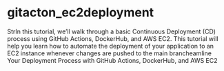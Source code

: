 # gitacton_ec2deployment
StrIn this tutorial, we’ll walk through a basic Continuous Deployment (CD) process using GitHub Actions,
DockerHub, and AWS EC2.
This tutorial will help you learn how to automate the deployment of your application to an EC2 instance whenever changes are pushed to the main brancheamline Your Deployment Process with GitHub Actions,
DockerHub, and AWS EC2
